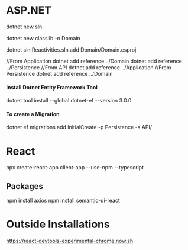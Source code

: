 # ASP.NET
dotnet new sln

dotnet new classlib -n Domain

dotnet sln Reactivities.sln add Domain/Domain.csproj

//From Application
dotnet add reference ../Domain
dotnet add reference ../Persistence
//From API
dotnet add reference ../Application
//From Persistence
dotnet add reference ../Domain

#### Install Dotnet Entity Framework Tool
dotnet tool install --global dotnet-ef --version 3.0.0

#### To create a Migration
dotnet ef migrations add InitialCreate -p Persistence -s API/

# React
npx create-react-app client-app --use-npm --typescript

## Packages
npm install axios
npm install semantic-ui-react

# Outside Installations
https://react-devtools-experimental-chrome.now.sh